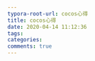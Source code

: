 ```yaml
---
typora-root-url: cocos心得
title: cocos心得
date: 2020-04-14 11:12:36
tags:
categories:
comments: true
---
```

